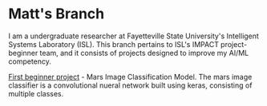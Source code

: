 # Matt's Branch

I am a undergraduate researcher at Fayetteville State University's Intelligent Systems Laboratory (ISL).  This branch pertains to ISL's IMPACT project-beginner team, and it consists of projects designed to improve my AI/ML competency.

<u>First beginner project</u> - Mars Image Classification Model.  The mars image classifier is a convolutional nueral network built using keras, consisting of multiple classes.  
